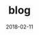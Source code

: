 ---
title: "blog"
description: "languages and programming"
date: "2018-02-11"
feature: true
feature_image: "pineapple_small.jpg"
---